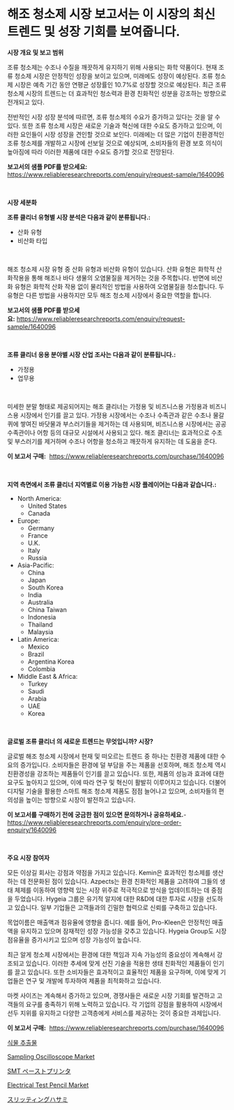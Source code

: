 <p><h1>해조 청소제 시장 보고서는 이 시장의 최신 트렌드 및 성장 기회를 보여줍니다.</h1></p><p><strong>시장 개요 및 보고 범위</strong></p>
<p><p>조류 청소제는 수조나 수질을 깨끗하게 유지하기 위해 사용되는 화학 약품이다. 현재 조류 청소제 시장은 안정적인 성장을 보이고 있으며, 미래에도 성장이 예상된다. 조류 청소제 시장은 예측 기간 동안 연평균 성장률인 10.7%로 성장할 것으로 예상된다. 최근 조류 청소제 시장의 트렌드는 더 효과적인 청소력과 환경 친화적인 성분을 강조하는 방향으로 전개되고 있다. </p><p>전반적인 시장 성장 분석에 따르면, 조류 청소제의 수요가 증가하고 있다는 것을 알 수 있다. 또한 조류 청소제 시장은 새로운 기술과 혁신에 대한 수요도 증가하고 있으며, 이러한 요인들이 시장 성장을 견인할 것으로 보인다. 미래에는 더 많은 기업이 친환경적인 조류 청소제를 개발하고 시장에 선보일 것으로 예상되며, 소비자들의 환경 보호 의식이 높아짐에 따라 이러한 제품에 대한 수요도 증가할 것으로 전망된다.</p></p>
<p><strong>보고서의 샘플 PDF를 받으세요:</strong> <a href="https://www.reliableresearchreports.com/enquiry/request-sample/1640096">https://www.reliableresearchreports.com/enquiry/request-sample/1640096</a></p>
<p>&nbsp;</p>
<p><strong>시장 세분화</strong></p>
<p><strong>조류 클리너 유형별 시장 분석은 다음과 같이 분류됩니다.:</strong></p>
<p><ul><li>산화 유형</li><li>비산화 타입</li></ul></p>
<p>&nbsp;</p>
<p><p>해조 청소제 시장 유형 중 산화 유형과 비산화 유형이 있습니다. 산화 유형은 화학적 산화작용을 통해 해조나 바다 생물의 오염물질을 제거하는 것을 주목합니다. 반면에 비산화 유형은 화학적 산화 작용 없이 물리적인 방법을 사용하여 오염물질을 청소합니다. 두 유형은 다른 방법을 사용하지만 모두 해조 청소제 시장에서 중요한 역할을 합니다.</p></p>
<p><strong>보고서의 샘플 PDF를 받으세요:</strong>&nbsp;<a href="https://www.reliableresearchreports.com/enquiry/request-sample/1640096">https://www.reliableresearchreports.com/enquiry/request-sample/1640096</a></p>
<p>&nbsp;</p>
<p><strong> 조류 클리너 응용 분야별 시장 산업 조사는 다음과 같이 분류됩니다.:</strong></p>
<p><ul><li>가정용</li><li>업무용</li></ul></p>
<p>&nbsp;</p>
<p><p>미세한 분말 형태로 제공되어지는 해조 클리너는 가정용 및 비즈니스용 가정용과 비즈니스용 시장에서 인기를 끌고 있다. 가정용 시장에서는 수조나 수족관과 같은 수초나 물갈퀴에 쌓여진 바닷물과 부스러기들을 제거하는 데 사용되며, 비즈니스용 시장에서는 공공 수족관이나 어항 등의 대규모 시설에서 사용되고 있다. 해조 클리너는 효과적으로 수초 및 부스러기를 제거하며 수조나 어항을 청소하고 깨끗하게 유지하는 데 도움을 준다.</p></p>
<p><strong>이 보고서 구매:</strong>&nbsp; <a href="https://www.reliableresearchreports.com/purchase/1640096">https://www.reliableresearchreports.com/purchase/1640096</a></p>
<p>&nbsp;</p>
<p><strong>지역 측면에서 조류 클리너 지역별로 이용 가능한 시장 플레이어는 다음과 같습니다.:</strong></p>
<p><ul>
    <li>
        North America:
        <ul>
            <li>United States</li>
            <li>Canada</li>
        </ul>
    </li>
    <li>
        Europe:
        <ul>
            <li>Germany</li>
            <li>France</li>
            <li>U.K.</li>
            <li>Italy</li>
            <li>Russia</li>
        </ul>
    </li>
    <li>
        Asia-Pacific:
        <ul>
            <li>China</li>
            <li>Japan</li>
            <li>South Korea</li>
            <li>India</li>
            <li>Australia</li>
            <li>China Taiwan</li>
            <li>Indonesia</li>
            <li>Thailand</li>
            <li>Malaysia</li>
        </ul>
    </li>
    <li>
        Latin America:
        <ul>
            <li>Mexico</li>
            <li>Brazil</li>
            <li>Argentina Korea</li>
            <li>Colombia</li>
        </ul>
    </li>
    <li>
        Middle East & Africa:
        <ul>
            <li>Turkey</li>
            <li>Saudi</li>
            <li>Arabia</li>
            <li>UAE</li>
            <li>Korea</li>
        </ul>
    </li>
    </ul></p>
<p>&nbsp;</p>
<p><strong>글로벌 조류 클리너 의 새로운 트렌드는 무엇입니까? 시장?</strong></p>
<p><p>글로벌 해조 청소제 시장에서 현재 및 떠오르는 트렌드 중 하나는 친환경 제품에 대한 수요의 증가입니다. 소비자들은 환경에 덜 부담을 주는 제품을 선호하며, 해조 청소제 역시 친환경성을 강조하는 제품들이 인기를 끌고 있습니다. 또한, 제품의 성능과 효과에 대한 요구도 높아지고 있으며, 이에 따라 연구 및 혁신이 활발히 이루어지고 있습니다. 더불어 디지털 기술을 활용한 스마트 해조 청소제 제품도 점점 늘어나고 있으며, 소비자들의 편의성을 높이는 방향으로 시장이 발전하고 있습니다.</p></p>
<p><strong>이 보고서를 구매하기 전에 궁금한 점이 있으면 문의하거나 공유하세요.</strong>- <a href="https://www.reliableresearchreports.com/enquiry/pre-order-enquiry/1640096">https://www.reliableresearchreports.com/enquiry/pre-order-enquiry/1640096</a></p>
<p>&nbsp;</p>
<p><strong>주요 시장 참여자</strong></p>
<p><p>모든 이상길 회사는 강점과 약점을 가지고 있습니다. Kemin은 효과적인 청소제를 생산하는 데 전문화된 점이 있습니다. Azpects는 환경 친화적인 제품을 고려하여 그들의 생태 체제를 이동하여 영향력 있는 시장 위주로 적극적으로 방식을 업데이트하는 데 중점을 두었습니다. Hygeia 그룹은 유기적 알지에 대한 R&D에 대한 투자로 시장을 선도하고 있습니다. 일부 기업들은 고객들과의 긴밀한 협력으로 신뢰를 구축하고 있습니다.</p><p>목업이름은 매출액과 점유율에 영향을 줍니다. 예를 들어, Pro-Kleen은 안정적인 매출액을 유지하고 있으며 잠재적인 성장 가능성을 갖추고 있습니다. Hygeia Group도 시장 점유율을 증가시키고 있으며 성장 가능성이 높습니다.</p><p>최근 알게 청소제 시장에서는 환경에 대한 책임과 지속 가능성의 중요성이 계속해서 강조되고 있습니다. 이러한 추세에 맞게 선진 기술을 적용한 생태 친화적인 제품들이 인기를 끌고 있습니다. 또한 소비자들은 효과적이고 효율적인 제품을 요구하며, 이에 맞게 기업들은 연구 및 개발에 투자하여 제품을 최적화하고 있습니다.</p><p>마켓 사이즈는 계속해서 증가하고 있으며, 경쟁사들은 새로운 시장 기회를 발견하고 고객들의 요구를 충족하기 위해 노력하고 있습니다. 각 기업의 강점을 활용하여 시장에서 선두 지위를 유지하고 다양한 고객층에게 서비스를 제공하는 것이 중요한 과제입니다.</p></p>
<p><strong>이 보고서 구매:</strong>&nbsp;&nbsp;<a href="https://www.reliableresearchreports.com/purchase/1640096">https://www.reliableresearchreports.com/purchase/1640096</a></p>
<p><p><a href="https://medium.com/@kenyonjohns/%EC%8B%9D%EB%AC%BC-%EC%B6%94%EC%B6%9C%EB%AC%BC-%EC%8B%9C%EC%9E%A5-%EC%9C%A0%ED%98%95-%EC%9D%91%EC%9A%A9-%EB%B0%8F-%EC%A7%80%EB%A6%AC%EC%97%90-%EB%8C%80%ED%95%9C-%ED%8F%AC%EA%B4%84%EC%A0%81-%ED%8F%89%EA%B0%80-f5e67f902486">식물 추출물</a></p><p><a href="https://github.com/wusalecollins540tpqoz/Market-Research-Report-List-1/blob/main/sampling-oscilloscope-market.md">Sampling Oscilloscope Market</a></p><p><a href="https://github.com/vlcostes/Market-Research-Report-List-1/blob/main/886469510152.md">SMT ペーストプリンタ</a></p><p><a href="https://github.com/pjcfca/Market-Research-Report-List-2/blob/main/electrical-test-pencil-market.md">Electrical Test Pencil Market</a></p><p><a href="https://github.com/EstaSprer20231/Market-Research-Report-List-1/blob/main/224950710153.md">スリッティングハサミ</a></p></p>
